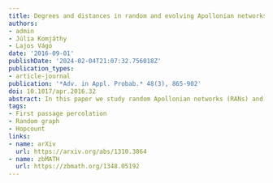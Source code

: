 ```yaml
---
title: Degrees and distances in random and evolving Apollonian networks
authors:
- admin
- Júlia Komjáthy
- Lajos Vágó
date: '2016-09-01'
publishDate: '2024-02-04T21:07:32.756018Z'
publication_types:
- article-journal
publication: '*Adv. in Appl. Probab.* 48(3), 865-902'
doi: 10.1017/apr.2016.32
abstract: In this paper we study random Apollonian networks (RANs) and evolving Apollonian networks (EANs), in $d$ dimensions for any $d\geq 2$, i.e. dynamically evolving random $d$-dimensional simplices, looked at as graphs inside an initial $d$-dimensional simplex. We determine the limiting degree distribution in RANs and show that it follows a power-law tail with exponent $\tau=(2d-1)/(d-1)$. We further show that the degree distribution in EANs converges to the same degree distribution if the simplex-occupation parameter in the $n$th step of the dynamics tends to 0 but is not summable in $n$. This result gives a rigorous proof for the conjecture of Zhang et al. (2006) that EANs tend to exhibit similar behaviour as RANs once the occupation parameter tends to 0. We also determine the asymptotic behaviour of the shortest paths in RANs and EANs for any $d\geq 2$. For RANs we show that the shortest path between two vertices chosen u.a.r. (typical distance), the flooding time of a vertex chosen uniformly at random, and the diameter of the graph after $n$ steps all scale as a constant multiplied by $\log n$. We determine the constants for all three cases and prove a central limit theorem for the typical distances. We prove a similar central limit theorem for typical distances in EANs.
tags:
- First passage percolation
- Random graph
- Hopcount
links:
- name: arXiv
  url: https://arxiv.org/abs/1310.3864
- name: zbMATH
  url: https://zbmath.org/1348.05192
---
```

